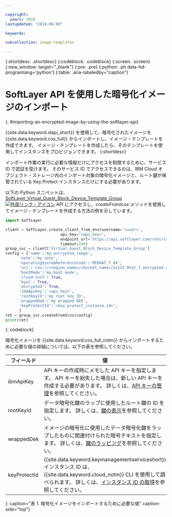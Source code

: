 ```yaml
---

copyright:
  years: 2018
lastupdated: "2018-08-09"

keywords:

subcollection: image-templates

---
```


{:shortdesc: .shortdesc}
{:codeblock: .codeblock}
{:screen: .screen}
{:new_window: target="_blank"}
{:pre: .pre}
{:python: .ph data-hd-programlang='python'}
{:table: .aria-labeledby="caption"}


# SoftLayer API を使用した暗号化イメージのインポート
{: #importing-an-encrypted-image-by-using-the-softlayer-api}

{{site.data.keyword.slapi_short}} を使用して、暗号化されたイメージを {{site.data.keyword.cos_full}} からインポートし、イメージ・テンプレートを作成できます。 イメージ・テンプレートを作成したら、そのテンプレートを使用してインスタンスをプロビジョンできます。
{:shortdesc}

インポート作業の実行に必要な情報だけにアクセスを制限するために、サービス ID で認証を受けます。 そのサービス ID でアクセスできるのは、IBM Cloud オブジェクト・ストレージ内のインポート対象の暗号化イメージと、ルート鍵が保管されている Key Protect インスタンスだけにする必要があります。  

以下の Python スニペットは、[SoftLayer_Virtual_Guest_Block_Device_Template_Group ![外部リンク・アイコン](../../icons/launch-glyph.svg "外部リンク・アイコン")](https://softlayer.github.io/reference/services/SoftLayer_Virtual_Guest_Block_Device_Template_Group/) API にアクセスし、_createFromIcos_ メソッドを使用してイメージ・テンプレートを作成する方法の例を示しています。

```python
import SoftLayer

client = SoftLayer.create_client_from_env(username='<user>',
                        api_key='<api_key>',
                        endpoint_url='https://api.softlayer.com/rest/v3',
                        timeout=240)
group_svc = client['Virtual_Guest_Block_Device_Template_Group']
config = {'name':'my_encrypted_image',
      'note':'my note',
      'operatingSystemReferenceCode':'REDHAT_7_64',
      'uri':'cos://<region_name>/<bucket_name>/xx123.Rhel_7_encrypted.raw',
      'bootMode':'my boot mode',
      'cloud-init': True,
      'byol': True,
      'encrypted': True,
      'ibmApiKey':'<api_key>',
      'rootKeyId':'my root key ID',
      'wrappedDek':'my wrapped DEK',
      'keyProtectId':'<key_protect_instance_id>',
      }
ret = group_svc.createFromIcos(config)
print(ret)
```
{: codeblock}


暗号化イメージを {{site.data.keyword.cos_full_notm}} からインポートするために必要な値の詳細については、以下の表を参照してください。

| フィールド    | 値   |
| -------- | ------- |
| ibmApiKey | API キーの作成時にメモした API キーを指定します。 API キーを紛失した場合は、新しい API キーを作成する必要があります。 詳しくは、[API キーの管理](/docs/iam?topic=iam-userapikey)を参照してください。 |
| rootKeyId | データ暗号化鍵のラップに使用したルート鍵の ID を指定します。 詳しくは、[鍵の表示](/docs/services/key-protect?topic=key-protect-view-keys#view-keys)を参照してください。 |
| wrappedDek | イメージの暗号化に使用したデータ暗号化鍵をラップしたものに関連付けられた暗号テキストを指定します。 詳しくは、[鍵のラッピング](/docs/services/key-protect?topic=key-protect-wrap-keys#wrap-keys)を参照してください。 |
| keyProtectId | {{site.data.keyword.keymanagementserviceshort}} インスタンス ID は、{{site.data.keyword.cloud_notm}} CLI を使用して調べられます。 詳しくは、[インスタンス ID の取得](/docs/services/key-protect?topic=key-protect-retrieve-instance-ID#retrieve-instance-ID)を参照してください。 |
{: caption="表 1. 暗号化イメージをインポートするために必要な値" caption-side="top"}
